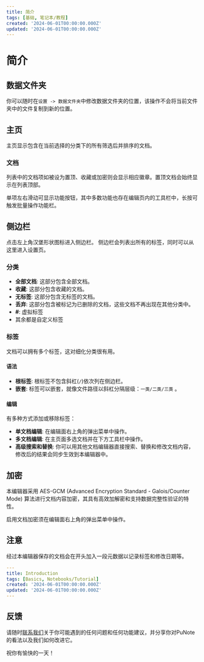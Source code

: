 ```yaml
---
title: 简介
tags: [基础, 笔记本/教程]
created: '2024-06-01T00:00:00.000Z'
updated: '2024-06-01T00:00:00.000Z'
---
```


# 简介

## 数据文件夹

你可以随时在`设置 -> 数据文件夹`中修改数据文件夹的位置，该操作不会将当前文件夹中的文件复制到新的位置。

## 主页

主页显示包含在当前选择的分类下的所有筛选后并排序的文档。

### 文档

列表中的文档项如被设为置顶、收藏或加密则会显示相应徽章。置顶文档会始终显示在列表顶部。

单项左右滑动可显示功能按钮，其中多数功能也存在编辑页内的工具栏中，长按可触发批量操作功能栏。

## 侧边栏

点击左上角汉堡形状图标进入侧边栏。
侧边栏会列表出所有的标签，同时可以从这里进入设置页。

### 分类

- **全部文档**: 这部分包含全部文档。
- **收藏**: 这部分包含收藏的文档。
- **无标签**: 这部分包含无标签的文档。
- **丢弃**: 这部分包含被标记为已删除的文档，这些文档不再出现在其他分类中。
- **#**: 虚拟标签
- 其余都是自定义标签
  
### 标签

文档可以拥有多个标签，这对细化分类很有用。

#### 语法

- **根标签**: 根标签不包含斜杠(`/`)依次列在侧边栏。
- **嵌套**: 标签可以嵌套，就像文件路径以斜杠分隔层级：`一类/二类/三类` 。

#### 编辑

有多种方式添加或移除标签：

- **单文档编辑**: 在编辑面右上角的弹出菜单中操作。
- **多文档编辑**: 在主页面多选文档并在下方工具栏中操作。
- **高级搜索和替换**: 你可以用其他文档编辑器直接搜索、替换和修改文档内容，修改后的结果会同步生效到本编辑器中。

## 加密
本编辑器采用 AES-GCM (Advanced Encryption Standard - Galois/Counter Mode) 算法进行文档内容加密，其具有高效加解密和支持数据完整性验证的特性。

启用文档加密须在编辑面右上角的弹出菜单中操作。

## 注意

经过本编辑器保存的文档会在开头加入一段元数据以记录标签和修改日期等。

```yaml
---
title: Introduction
tags: [Basics, Notebooks/Tutorial]
created: '2024-06-01T00:00:00.000Z'
updated: '2024-06-01T00:00:00.000Z'
---
```

## 反馈

请随时[联系我们](https://github.com/punote/punote/issues)关于你可能遇到的任何问题和任何功能建议，并分享你对PuNote的看法以及我们如何改进它。

祝你有愉快的一天！
